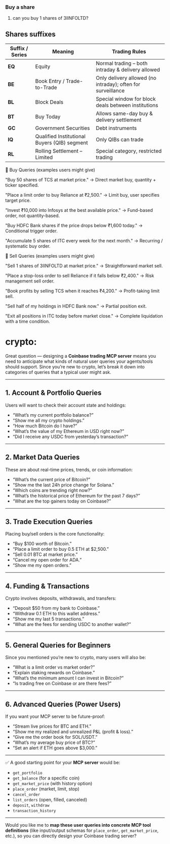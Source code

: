 




### Buy a share
1. can you buy 1 shares of 3IINFOLTD?



## Shares suffixes
| Suffix / Series | Meaning                                      | Trading Rules                                               |
| --------------- | -------------------------------------------- | ----------------------------------------------------------- |
| **EQ**          | Equity                                       | Normal trading – both intraday & delivery allowed           |
| **BE**          | Book Entry / Trade-to-Trade                  | Only delivery allowed (no intraday); often for surveillance |
| **BL**          | Block Deals                                  | Special window for block deals between institutions         |
| **BT**          | Buy Today                                    | Allows same-day buy & delivery settlement                   |
| **GC**          | Government Securities                        | Debt instruments                                            |
| **IQ**          | Qualified Institutional Buyers (QIB) segment | Only QIBs can trade                                         |
| **RL**          | Rolling Settlement – Limited                 | Special category, restricted trading                        |



🔹 Buy Queries (examples users might give)

"Buy 50 shares of TCS at market price."
→ Direct market buy, quantity + ticker specified.

"Place a limit order to buy Reliance at ₹2,500."
→ Limit buy, user specifies target price.

"Invest ₹10,000 into Infosys at the best available price."
→ Fund-based order, not quantity-based.

"Buy HDFC Bank shares if the price drops below ₹1,600 today."
→ Conditional trigger order.

"Accumulate 5 shares of ITC every week for the next month."
→ Recurring / systematic buy order.



🔹 Sell Queries (examples users might give)

"Sell 1 shares of 3IINFOLTD at market price."
→ Straightforward market sell.

"Place a stop-loss order to sell Reliance if it falls below ₹2,400."
→ Risk management sell order.

"Book profits by selling TCS when it reaches ₹4,200."
→ Profit-taking limit sell.

"Sell half of my holdings in HDFC Bank now."
→ Partial position exit.

"Exit all positions in ITC today before market close."
→ Complete liquidation with a time condition.




# crypto:
Great question — designing a **Coinbase trading MCP server** means you need to anticipate what kinds of natural user queries your agents/tools should support. Since you’re new to crypto, let’s break it down into categories of queries that a typical user might ask.

---

## 1. **Account & Portfolio Queries**

Users will want to check their account state and holdings:

* “What’s my current portfolio balance?”
* “Show me all my crypto holdings.”
* “How much Bitcoin do I have?”
* “What’s the value of my Ethereum in USD right now?”
* “Did I receive any USDC from yesterday’s transaction?”

---

## 2. **Market Data Queries**

These are about real-time prices, trends, or coin information:

* “What’s the current price of Bitcoin?”
* “Show me the last 24h price change for Solana.”
* “Which coins are trending right now?”
* “What’s the historical price of Ethereum for the past 7 days?”
* “What are the top gainers today on Coinbase?”

---

## 3. **Trade Execution Queries**

Placing buy/sell orders is the core functionality:

* “Buy \$100 worth of Bitcoin.”
* “Place a limit order to buy 0.5 ETH at \$2,500.”
* “Sell 0.01 BTC at market price.”
* “Cancel my open order for ADA.”
* “Show me my open orders.”

---

## 4. **Funding & Transactions**

Crypto involves deposits, withdrawals, and transfers:

* “Deposit \$50 from my bank to Coinbase.”
* “Withdraw 0.1 ETH to this wallet address.”
* “Show me my last 5 transactions.”
* “What are the fees for sending USDC to another wallet?”

---

## 5. **General Queries for Beginners**

Since you mentioned you’re new to crypto, many users will also be:

* “What is a limit order vs market order?”
* “Explain staking rewards on Coinbase.”
* “What’s the minimum amount I can invest in Bitcoin?”
* “Is trading free on Coinbase or are there fees?”

---

## 6. **Advanced Queries (Power Users)**

If you want your MCP server to be future-proof:

* “Stream live prices for BTC and ETH.”
* “Show me my realized and unrealized P\&L (profit & loss).”
* “Give me the order book for SOL/USDT.”
* “What’s my average buy price of BTC?”
* “Set an alert if ETH goes above \$3,000.”

---

✅ A good starting point for your **MCP server** would be:

* `get_portfolio`
* `get_balance` (for a specific coin)
* `get_market_price` (with history option)
* `place_order` (market, limit, stop)
* `cancel_order`
* `list_orders` (open, filled, canceled)
* `deposit`, `withdraw`
* `transaction_history`

---

Would you like me to **map these user queries into concrete MCP tool definitions** (like input/output schemas for `place_order`, `get_market_price`, etc.), so you can directly design your Coinbase trading server?
